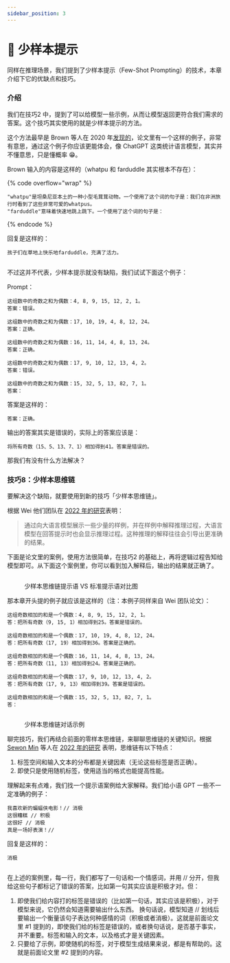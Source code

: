 ```yaml
---
sidebar_position: 3
---
```


# 🧪 少样本提示

同样在推理场景，我们提到了少样本提示（Few-Shot Prompting）的技术，本章介绍下它的优缺点和技巧。

### 介绍

我们在技巧2 中，提到了可以给模型一些示例，从而让模型返回更符合我们需求的答案。这个技巧其实使用的就是少样本提示的方法。

这个方法最早是 Brown 等人在 2020 年[发现的](https://arxiv.org/pdf/2005.14165.pdf)，论文里有一个这样的例子，非常有意思，通过这个例子你应该更能体会，像 ChatGPT 这类统计语言模型，其实并不懂意思，只是懂概率 😁。

Brown 输入的内容是这样的（whatpu 和 farduddle 其实根本不存在）：

{% code overflow="wrap" %}
```other
"whatpu"是坦桑尼亚本土的一种小型毛茸茸动物。一个使用了这个词的句子是：我们在非洲旅行时看到了这些非常可爱的whatpus。
"farduddle"意味着快速地跳上跳下。一个使用了这个词的句子是：
```
{% endcode %}

回复是这样的：

```other
孩子们在草地上快乐地farduddle，充满了活力。
```

<figure><img src="../.gitbook/assets/image (46).png" alt="" /><figcaption></figcaption></figure>

不过这并不代表，少样本提示就没有缺陷，我们试试下面这个例子：

Prompt：

```other
这组数中的奇数之和为偶数：4, 8, 9, 15, 12, 2, 1。
答案：错误。

这组数中的奇数之和为偶数：17, 10, 19, 4, 8, 12, 24。
答案：正确。

这组数中的奇数之和为偶数：16, 11, 14, 4, 8, 13, 24。
答案：正确。

这组数中的奇数之和为偶数：17, 9, 10, 12, 13, 4, 2。
答案：错误。

这组数中的奇数之和为偶数：15, 32, 5, 13, 82, 7, 1。
答案：
```

答案是这样的：

```other
答案：正确。
```

输出的答案其实是错误的，实际上的答案应该是：

```other
将所有奇数（15、5、13、7、1）相加得到41。答案是错误的。
```

那我们有没有什么方法解决？

### 技巧8：少样本思维链

要解决这个缺陷，就要使用到新的技巧「少样本思维链」。

根据 Wei 他们团队在 [2022 年的研究](https://arxiv.org/pdf/2201.11903.pdf)表明：

> 通过向大语言模型展示一些少量的样例，并在样例中解释推理过程，大语言模型在回答提示时也会显示推理过程。这种推理的解释往往会引导出更准确的结果。

下面是论文里的案例，使用方法很简单，在技巧2 的基础上，再将逻辑过程告知给模型即可。从下面这个案例里，你可以看到加入解释后，输出的结果就正确了。

<figure><img src="../.gitbook/assets/少样本思维链提示语.png" alt="" /><figcaption><p>少样本思维链提示语 VS 标准提示语对比图</p></figcaption></figure>

那本章开头提的例子就应该是这样的（注：本例子同样来自 Wei 团队论文）：

```other
这组奇数相加的和是一个偶数：4, 8, 9, 15, 12, 2, 1。
答：把所有奇数（9, 15, 1）相加得到25。答案是错误的。

这组奇数相加的和是一个偶数：17, 10, 19, 4, 8, 12, 24。
答：把所有奇数（17, 19）相加得到36。答案是正确的。

这组奇数相加的和是一个偶数：16, 11, 14, 4, 8, 13, 24。
答：把所有奇数（11, 13）相加得到24。答案是正确的。

这组奇数相加的和是一个偶数：17, 9, 10, 12, 13, 4, 2。
答：把所有奇数（17, 9, 13）相加得到39。答案是错误的。

这组奇数相加的和是一个偶数：15, 32, 5, 13, 82, 7, 1。
答：
```

<figure><img src="../.gitbook/assets/image (5).png" alt="" /><figcaption><p>少样本思维链对话示例</p></figcaption></figure>

聊完技巧，我们再结合前面的零样本思维链，来聊聊思维链的关键知识。根据 [Sewon Min](https://arxiv.org/search/cs?searchtype=author\&query=Min%2C+S) 等人在 [2022 年的研究](https://arxiv.org/abs/2202.12837) 表明，思维链有以下特点：

1. 标签空间和输入文本的分布都是关键因素（无论这些标签是否正确）。
2. 即使只是使用随机标签，使用适当的格式也能提高性能。

理解起来有点难，我们找一个提示语案例给大家解释。我们给小语 GPT 一些不一定准确的例子：

```other
我喜欢新的蝙蝠侠电影！// 消极
这很糟糕 // 积极
这很好 // 消极
真是一场好表演！//
```

回复是这样的：

```other
消极
```

<figure><img src="../.gitbook/assets/image (75).png" alt="" /><figcaption></figcaption></figure>

在上述的案例里，每一行，我们都写了一句话和一个情感词，并用 // 分开，但我给这些句子都标记了错误的答案，比如第一句其实应该是积极才对。但：

1. 即使我们给内容打的标签是错误的（比如第一句话，其实应该是积极），对于模型来说，它仍然会知道需要输出什么东西。 换句话说，模型知道 // 划线后要输出一个衡量该句子表达何种感情的词（积极或者消极）。这就是前面论文里 #1 提到的，即使我们给的标签是错误的，或者换句话说，是否基于事实，并不重要。标签和输入的文本，以及格式才是关键因素。
2. 只要给了示例，即使随机的标签，对于模型生成结果来说，都是有帮助的。这就是前面论文里 #2 提到的内容。
